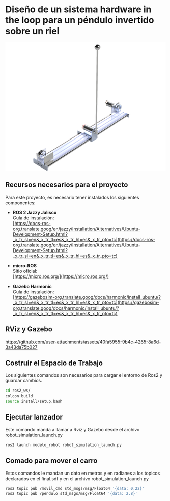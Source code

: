 # Diseño de un sistema hardware in the loop para un péndulo invertido sobre un riel
![Pendulo](https://github.com/Nava844/Dise-no-de-un-sistema-hardware-in-the-loop-para-un-p-endulo-invertido-sobre-un-riel/blob/main/ros2_ws/src/Renders/Pendulo%20de%20furuta.png)
## Recursos necesarios para el proyecto

Para este proyecto, es necesario tener instalados los siguientes componentes:

- **ROS 2 Jazzy Jalisco**  
  Guía de instalación:  
  [https://docs-ros-org.translate.goog/en/jazzy/Installation/Alternatives/Ubuntu-Development-Setup.html?_x_tr_sl=en&_x_tr_tl=es&_x_tr_hl=es&_x_tr_pto=tc](https://docs-ros-org.translate.goog/en/jazzy/Installation/Alternatives/Ubuntu-Development-Setup.html?_x_tr_sl=en&_x_tr_tl=es&_x_tr_hl=es&_x_tr_pto=tc)

- **micro-ROS**  
  Sitio oficial:  
  [https://micro.ros.org/](https://micro.ros.org/)

- **Gazebo Harmonic**  
  Guía de instalación:  
  [https://gazebosim-org.translate.goog/docs/harmonic/install_ubuntu/?_x_tr_sl=en&_x_tr_tl=es&_x_tr_hl=es&_x_tr_pto=tc](https://gazebosim-org.translate.goog/docs/harmonic/install_ubuntu/?_x_tr_sl=en&_x_tr_tl=es&_x_tr_hl=es&_x_tr_pto=tc)

## RViz y Gazebo
https://github.com/user-attachments/assets/40fa5955-9b4c-4265-8a6d-3a43da75b027
## Costruir el Espacio de Trabajo
Los siguientes comandos son necesarios para cargar el entorno de Ros2 y guardar cambios.
```bash
cd ros2_ws/
colcon build
source install/setup.bash
```
## Ejecutar lanzador
Este comando manda a llamar a Rviz y Gazebo desde el archivo robot_simulation_launch.py
```bash
ros2 launch modelo_robot robot_simulation_launch.py
```
## Comado para mover el carro
Estos comandos le mandan un dato en metros y en radianes a los topicos declarados en el final.sdf y en el archivo robot_simulation_launch.py
```bash
ros2 topic pub /movil_cmd std_msgs/msg/Float64 '{data: 0.22}'
ros2 topic pub /pendulo std_msgs/msg/Float64 '{data: 2.8}'
```
